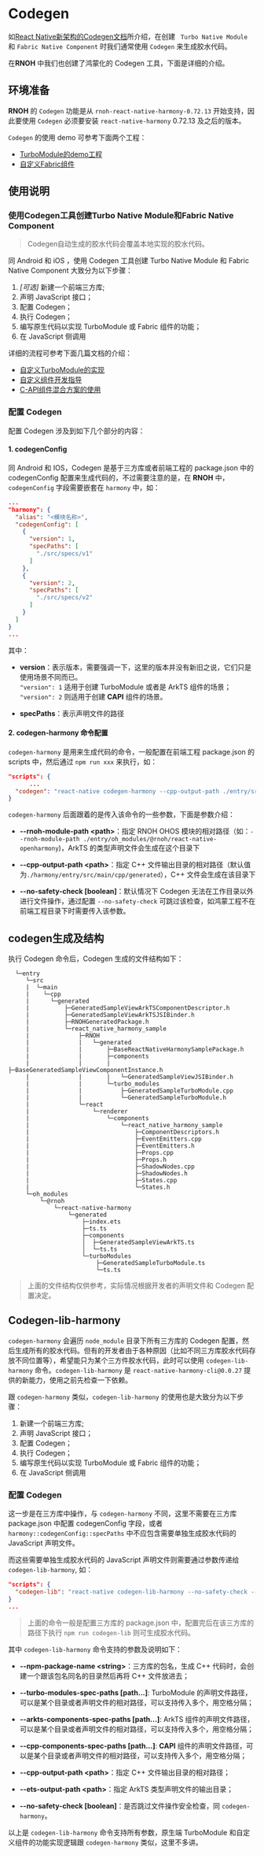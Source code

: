 # Codegen

如[React Native新架构的Codegen文档](https://github.com/reactwg/react-native-new-architecture/blob/main/docs/codegen.md)所介绍，在创建 ` Turbo Native Module` 和 `Fabric Native Component`  时我们通常使用 `Codegen` 来生成胶水代码。

在**RNOH** 中我们也创建了鸿蒙化的 Codegen 工具，下面是详细的介绍。

## 环境准备

**RNOH** 的 `Codegen` 功能是从 `rnoh-react-native-harmony-0.72.13` 开始支持，因此要使用 `Codegen` 必须要安装 `react-native-harmony` 0.72.13 及之后的版本。

`Codegen` 的使用 demo 可参考下面两个工程：

* [TurboModule的demo工程](../Samples/using_turboModule/README_zh.md)
* [自定义Fabric组件](../Samples/FabricComponentSample/README_zh.md)

## 使用说明

### 使用Codegen工具创建Turbo Native Module和Fabric Native Component

> Codegen自动生成的胶水代码会覆盖本地实现的胶水代码。

同 Android 和 iOS ，使用 Codegen 工具创建 Turbo Native Module 和 Fabric Native Component 大致分为以下步骤：

1. _[可选]_ 新建一个前端三方库;
2. 声明 JavaScript 接口；
3. 配置 Codegen；
4. 执行 Codegen；
5. 编写原生代码以实现 TurboModule 或 Fabric 组件的功能；
6. 在 JavaScript 侧调用

详细的流程可参考下面几篇文档的介绍：

* [自定义TurboModule的实现](./TurboModule.md)
* [自定义组件开发指导](./自定义组件.md)
* [C-API组件混合方案的使用](./C-API组件混合方案的使用.md)

### 配置 Codegen

配置 Codegen 涉及到如下几个部分的内容：

#### 1. codegenConfig

同 Android 和 IOS，Codegen 是基于三方库或者前端工程的 package.json 中的 codegenConfig 配置来生成代码的，不过需要注意的是，在 **RNOH** 中，`codegenConfig` 字段需要嵌套在 `harmony` 中，如：

```json
...
"harmony": {
  "alias": "<模块名称>",
  "codegenConfig": [
    {
      "version": 1,
      "specPaths": [
        "./src/specs/v1"
      ]
    },
    {
      "version": 2,
      "specPaths": [
        "./src/specs/v2"
      ]
    }
  ]
}
...
```

其中：

- **version**：表示版本，需要强调一下，这里的版本并没有新旧之说，它们只是使用场景不同而已。  
  `"version": 1` 适用于创建 TurboModule 或者是 ArkTS 组件的场景；  
  `"version": 2` 则适用于创建 **CAPI** 组件的场景。

- **specPaths**：表示声明文件的路径

#### 2. codegen-harmony 命令配置

`codegen-harmony` 是用来生成代码的命令，一般配置在前端工程 package.json 的 scripts 中，然后通过 `npm run xxx` 来执行，如：

```json
"scripts": {
      ...
  "codegen": "react-native codegen-harmony --cpp-output-path ./entry/src/main/cpp/generated --rnoh-module-path ./entry/oh_modules/@rnoh/react-native-openharmony"
}
```

`codegen-harmony` 后面跟着的是传入该命令的一些参数，下面是参数介绍：

- **--rnoh-module-path \<path\>**：指定 RNOH OHOS 模块的相对路径（如：`--rnoh-module-path ./entry/oh_modules/@rnoh/react-native-openharmony`)，ArkTS 的类型声明文件会生成在这个目录下

- **--cpp-output-path \<path\>**：指定 C++ 文件输出目录的相对路径（默认值为`./harmony/entry/src/main/cpp/generated`），C++ 文件会生成在该目录下

- **--no-safety-check \[boolean\]**：默认情况下 Codegen 无法在工作目录以外进行文件操作，通过配置 `--no-safety-check` 可跳过该检查，如鸿蒙工程不在前端工程目录下时需要传入该参数。


## codegen生成及结构

执行 Codegen 命令后，Codegen 生成的文件结构如下：

```
  └─entry
     └─src
     |  └─main
     |    └─cpp
     |      └─generated
     |          ├─GeneratedSampleViewArkTSComponentDescriptor.h
     |          ├─GeneratedSampleViewArkTSJSIBinder.h
     |          ├─RNOHGeneratedPackage.h
     |          └─react_native_harmony_sample
     |              ├─RNOH
     |              |   └─generated
     |              |       ├─BaseReactNativeHarmonySamplePackage.h
     |              |       ├─components
     |              |       |   ├─BaseGeneratedSampleViewComponentInstance.h
     |              |       |   └─GeneratedSampleViewJSIBinder.h
     |              |       └─turbo_modules
     |              |           ├─GeneratedSampleTurboModule.cpp
     |              |           └─GeneratedSampleTurboModule.h
     |              └─react
     |                  └─renderer
     |                      └─components
     |                          └─react_native_harmony_sample
     |                              ├─ComponentDescriptors.h
     |                              ├─EventEmitters.cpp
     |                              ├─EventEmitters.h
     |                              ├─Props.cpp
     |                              ├─Props.h
     |                              ├─ShadowNodes.cpp
     |                              ├─ShadowNodes.h
     |                              ├─States.cpp
     |                              └─States.h
     └─oh_modules
         └─@rnoh
             └─react-native-harmony
                 └─generated
                     ├─index.ets
                     ├─ts.ts
                     ├─components
                     │  ├─GeneratedSampleViewArkTS.ts
                     │  └─ts.ts
                     └─turboModules
                         ├─GeneratedSampleTurboModule.ts
                         └─ts.ts
```

> 上面的文件结构仅供参考，实际情况根据开发者的声明文件和 Codegen 配置决定。

## Codegen-lib-harmony

`codegen-harmony` 会遍历 `node_module` 目录下所有三方库的 Codegen 配置，然后生成所有的胶水代码。但有的开发者由于各种原因（比如不同三方库胶水代码存放不同位置等），希望能只为某个三方件胶水代码，此时可以使用 `codegen-lib-harmony` 命令。`codegen-lib-harmony` 是  `react-native-harmony-cli@0.0.27` 提供的新能力，使用之前先检查一下依赖。

跟 `codegen-harmony` 类似，`codegen-lib-harmony` 的使用也是大致分为以下步骤：

1. 新建一个前端三方库;
2. 声明 JavaScript 接口；
3. 配置 Codegen；
4. 执行 Codegen；
5. 编写原生代码以实现 TurboModule 或 Fabric 组件的功能；
6. 在 JavaScript 侧调用
  
### 配置 Codegen

这一步是在三方库中操作，与 `codegen-harmony` 不同，这里不需要在三方库 package.json 中配置 codegenConfig 字段，或者 `harmony::codegenConfig::specPaths` 中不应包含需要单独生成胶水代码的 JavaScript 声明文件。

而这些需要单独生成胶水代码的 JavaScript 声明文件则需要通过参数传递给 `codegen-lib-harmony`, 如：

```json
"scripts": {
  "codegen-lib": "react-native codegen-lib-harmony --no-safety-check --npm-package-name codegen-lib --cpp-output-path ../harmony/codegen-lib/src/main/cpp/generated --ets-output-path ../harmony/codegen-lib/src/main/ets/generated --turbo-modules-spec-paths ./src --arkts-components-spec-paths ./src/SelectBox.ts --cpp-components-spec-paths ./src/CppSampleNativeComponent.ts"
}
...
```

> 上面的命令一般是配置三方库的 package.json 中，配置完后在该三方库的路径下执行 `npm run codegen-lib` 则可生成胶水代码。

其中 `codegen-lib-harmony` 命令支持的参数及说明如下：

- **--npm-package-name \<string\>**：三方库的包名，生成 C++ 代码时，会创建一个跟该包名同名的目录然后再将 C++ 文件放进去；

- **--turbo-modules-spec-paths [path...]**: TurboModule 的声明文件路径，可以是某个目录或者声明文件的相对路径，可以支持传入多个，用空格分隔；

- **--arkts-components-spec-paths [path...]**: ArkTS 组件的声明文件路径，可以是某个目录或者声明文件的相对路径，可以支持传入多个，用空格分隔；

- **--cpp-components-spec-paths [path...]**: **CAPI** 组件的声明文件路径，可以是某个目录或者声明文件的相对路径，可以支持传入多个，用空格分隔；

- **--cpp-output-path \<path\>**：指定 C++ 文件输出目录的相对路径；

- **--ets-output-path \<path\>**：指定 ArkTS 类型声明文件的输出目录；

- **--no-safety-check [boolean]**：是否跳过文件操作安全检查，同 `codegen-harmony`。

以上是 `codegen-lib-harmony` 命令支持所有参数，原生端 TurboModule 和自定义组件的功能实现逻辑跟 `codegen-harmony` 类似，这里不多讲。
